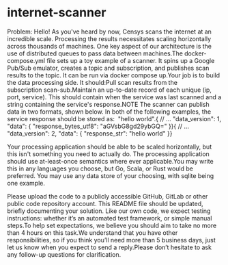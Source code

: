 # internet-scanner
Problem:
Hello! As you've heard by now, Censys scans the internet at an incredible scale. Processing the results necessitates scaling horizontally across thousands of machines. One key aspect of our architecture is the use of distributed queues to pass data between machines.The docker-compose.yml file sets up a toy example of a scanner. It spins up a Google Pub/Sub emulator, creates a topic and subscription, and publishes scan results to the topic. It can be run via docker compose up.Your job is to build the data processing side. It should:Pull scan results from the subscription scan-sub.Maintain an up-to-date record of each unique (ip, port, service). This should contain when the service was last scanned and a string containing the service's response.NOTE The scanner can publish data in two formats, shown below. In both of the following examples, the service response should be stored as: 
"hello world".{ // ... "data_version":
1, "data": { "response_bytes_utf8": "aGVsbG8gd29ybGQ=" }}{ // ... "data_version": 
2, "data": { "response_str": "hello world" }}

Your processing application should be able to be scaled horizontally, but this isn't something you need to actually do. The processing application should use at-least-once semantics where ever applicable.You may write this in any languages you choose, but Go, Scala, or Rust would be preferred. You may use any data store of your choosing, with sqlite being one example.

Please upload the code to a publicly accessible GitHub, GitLab or other public code repository account. This README file should be updated, briefly documenting your solution. Like our own code, we expect testing instructions: whether it’s an automated test framework, or simple manual steps.To help set expectations, we believe you should aim to take no more than 4 hours on this task.We understand that you have other responsibilities, so if you think you’ll need more than 5 business days, just let us know when you expect to send a reply.Please don’t hesitate to ask any follow-up questions for clarification.
